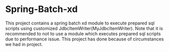 # Spring-Batch-xd

This project contains a spring batch xd module to execute prepared sql scripts using customized JdbcItemWriter(MyJdbcItemWriter).
Note that it is  recommended to not to use a module which executes prepared sql scripts due to performance issue. This project has done because of circumstances we had in project. 
